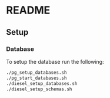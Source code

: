 # README

## Setup

### Database

To setup the database run the following:

``` bash
./pg_setup_databases.sh
./pg_start_databases.sh
./diesel_setup_databases.sh
./diesel_setup_schemas.sh
```
